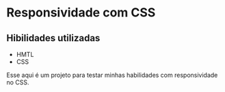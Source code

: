 # Responsividade com CSS

## Hibilidades utilizadas
- HMTL
- CSS


Esse aqui é um projeto para testar minhas habilidades com responsividade no CSS.